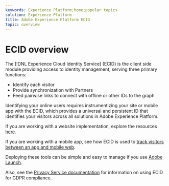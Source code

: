 ```yaml
---
keywords: Experience Platform;home;popular topics
solution: Experience Platform
title: Adobe Experience Platform ECID
topic: overview
---
```


# ECID overview

The [!DNL Experience Cloud Identity Service] (ECID) is the client side module providing access to identity management, serving three primary functions:

- Identify each visitor
- Provide synchronization with Partners
- Feed pairwise links to connect with offline or other IDs to the graph

Identifying your online users requires instrumentizing your site or mobile app with the ECID, which provides a universal and persistent ID that identifies your visitors across all solutions in Adobe Experience Platform.
 
If you are working with a website implementation, explore the resources [here](https://docs.adobe.com/content/help/en/id-service/using/home.html).

If you are working with a mobile app, see how ECID is used to [track visitors between an app and mobile web](https://docs.adobe.com/content/help/en/mobile-services/ios/sdk-reference-ios/hybrid-app.html).

Deploying these tools can be simple and easy to manage if you use [Adobe Launch](https://docs.adobe.com/content/help/en/launch/using/overview.html).

Also, see the [Privacy Service documentation](../privacy-service/identity-data.md) for information on using ECID for GDPR compliance.

